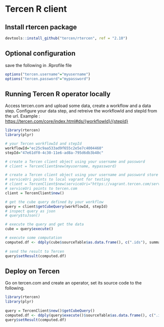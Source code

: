 # Tercen R client

## Install rtercen package

```R
devtools::install_github("tercen/rtercen", ref = "2.10")
```

## Optional configuration
save the following in .Rprofile file
```R
options("tercen.username"="myusername")
options("tercen.password"="mypassword")
```

## Running Tercen R operator locally

Access tercen.com and upload some data, create a workflow and a data step.
Configure your data step, and retreive the workflowId and stepId from the url.
Example : https://tercen.com/core/index.html#ds/{workflowId}/{stepId}

```R
library(rtercen)
library(plyr)

# your Tercen workflowId and stepId
workflowId="ec25c9aa533ad9f655c2e5e7c4004460"
stepId="47e61df0-4c30-11e6-ad8a-795d6db3b40c"

# create a Tercen client object using your username and password
# client = TercenClient$new(myusername, mypassword)

# create a Tercen client object using your username and password store in .Rprofile file
# serviceUri points to local vagrant for testing
# client = TercenClient$new(serviceUri="https://vagrant.tercen.com/service")
# serviceUri points to tercen.com
client = TercenClient$new()

# get the cube query defined by your workflow
query = client$getCubeQuery(workflowId, stepId)
# inspect query as json
# query$toJson()

# execute the query and get the data
cube = query$execute()

# execute some computation
computed.df <- ddply(cube$sourceTable$as.data.frame(), c(".ids"), summarize, mean = mean(.values))
 
# send the result to Tercen
query$setResult(computed.df)

```

## Deploy on Tercen

Go on tercen.com and create an operator, set its source code to the following.

```R
library(rtercen)
library(plyr)
  
query = TercenClient$new()$getCubeQuery()
computed.df <- ddply(query$execute()$sourceTable$as.data.frame(), c(".ids"), summarize, mean = mean(.values))
query$setResult(computed.df)

```
